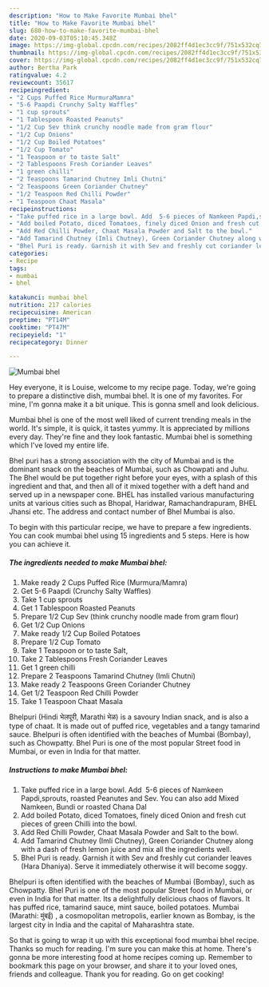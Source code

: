 ```yaml
---
description: "How to Make Favorite Mumbai bhel"
title: "How to Make Favorite Mumbai bhel"
slug: 680-how-to-make-favorite-mumbai-bhel
date: 2020-09-03T05:10:45.348Z
image: https://img-global.cpcdn.com/recipes/2082ff4d1ec3cc9f/751x532cq70/mumbai-bhel-recipe-main-photo.jpg
thumbnail: https://img-global.cpcdn.com/recipes/2082ff4d1ec3cc9f/751x532cq70/mumbai-bhel-recipe-main-photo.jpg
cover: https://img-global.cpcdn.com/recipes/2082ff4d1ec3cc9f/751x532cq70/mumbai-bhel-recipe-main-photo.jpg
author: Bertha Park
ratingvalue: 4.2
reviewcount: 35617
recipeingredient:
- "2 Cups Puffed Rice MurmuraMamra"
- "5-6 Paapdi Crunchy Salty Waffles"
- "1 cup sprouts"
- "1 Tablespoon Roasted Peanuts"
- "1/2 Cup Sev think crunchy noodle made from gram flour"
- "1/2 Cup Onions"
- "1/2 Cup Boiled Potatoes"
- "1/2 Cup Tomato"
- "1 Teaspoon or to taste Salt"
- "2 Tablespoons Fresh Coriander Leaves"
- "1 green chilli"
- "2 Teaspoons Tamarind Chutney Imli Chutni"
- "2 Teaspoons Green Coriander Chutney"
- "1/2 Teaspoon Red Chilli Powder"
- "1 Teaspoon Chaat Masala"
recipeinstructions:
- "Take puffed rice in a large bowl. Add  5-6 pieces of Namkeen Papdi,sprouts, roasted Peanutes and Sev. You can also add Mixed Namkeen, Bundi or roasted Chana Dal"
- "Add boiled Potato, diced Tomatoes, finely diced Onion and fresh cut pieces of green Chilli into the bowl."
- "Add Red Chilli Powder, Chaat Masala Powder and Salt to the bowl."
- "Add Tamarind Chutney (Imli Chutney), Green Coriander Chutney along with a dash of fresh lemon juice and mix all the ingredients well."
- "Bhel Puri is ready. Garnish it with Sev and freshly cut coriander leaves (Hara Dhaniya). Serve it immediately otherwise it will become soggy."
categories:
- Recipe
tags:
- mumbai
- bhel

katakunci: mumbai bhel 
nutrition: 217 calories
recipecuisine: American
preptime: "PT14M"
cooktime: "PT47M"
recipeyield: "1"
recipecategory: Dinner

---
```



![Mumbai bhel](https://img-global.cpcdn.com/recipes/2082ff4d1ec3cc9f/751x532cq70/mumbai-bhel-recipe-main-photo.jpg)

Hey everyone, it is Louise, welcome to my recipe page. Today, we're going to prepare a distinctive dish, mumbai bhel. It is one of my favorites. For mine, I'm gonna make it a bit unique. This is gonna smell and look delicious.

Mumbai bhel is one of the most well liked of current trending meals in the world. It's simple, it is quick, it tastes yummy. It is appreciated by millions every day. They're fine and they look fantastic. Mumbai bhel is something which I've loved my entire life.

Bhel puri has a strong association with the city of Mumbai and is the dominant snack on the beaches of Mumbai, such as Chowpati and Juhu. The Bhel would be put together right before your eyes, with a splash of this ingredient and that, and then all of it mixed together with a deft hand and served up in a newspaper cone. BHEL has installed various manufacturing units at various cities such as Bhopal, Haridwar, Ramachandrapuram, BHEL Jhansi etc. The address and contact number of Bhel Mumbai is also.


To begin with this particular recipe, we have to prepare a few ingredients. You can cook mumbai bhel using 15 ingredients and 5 steps. Here is how you can achieve it.

<!--inarticleads1-->

##### The ingredients needed to make Mumbai bhel:

1. Make ready 2 Cups Puffed Rice (Murmura/Mamra)
1. Get 5-6 Paapdi (Crunchy Salty Waffles)
1. Take 1 cup sprouts
1. Get 1 Tablespoon Roasted Peanuts
1. Prepare 1/2 Cup Sev (think crunchy noodle made from gram flour)
1. Get 1/2 Cup Onions
1. Make ready 1/2 Cup Boiled Potatoes
1. Prepare 1/2 Cup Tomato
1. Take 1 Teaspoon or to taste Salt,
1. Take 2 Tablespoons Fresh Coriander Leaves
1. Get 1 green chilli
1. Prepare 2 Teaspoons Tamarind Chutney (Imli Chutni)
1. Make ready 2 Teaspoons Green Coriander Chutney
1. Get 1/2 Teaspoon Red Chilli Powder
1. Take 1 Teaspoon Chaat Masala


Bhelpuri (Hindi भेलपूरी, Marathi भेळ) is a savoury Indian snack, and is also a type of chaat. It is made out of puffed rice, vegetables and a tangy tamarind sauce. Bhelpuri is often identified with the beaches of Mumbai (Bombay), such as Chowpatty. Bhel Puri is one of the most popular Street food in Mumbai, or even in India for that matter. 

<!--inarticleads2-->

##### Instructions to make Mumbai bhel:

1. Take puffed rice in a large bowl. Add  5-6 pieces of Namkeen Papdi,sprouts, roasted Peanutes and Sev. You can also add Mixed Namkeen, Bundi or roasted Chana Dal
1. Add boiled Potato, diced Tomatoes, finely diced Onion and fresh cut pieces of green Chilli into the bowl.
1. Add Red Chilli Powder, Chaat Masala Powder and Salt to the bowl.
1. Add Tamarind Chutney (Imli Chutney), Green Coriander Chutney along with a dash of fresh lemon juice and mix all the ingredients well.
1. Bhel Puri is ready. Garnish it with Sev and freshly cut coriander leaves (Hara Dhaniya). Serve it immediately otherwise it will become soggy.


Bhelpuri is often identified with the beaches of Mumbai (Bombay), such as Chowpatty. Bhel Puri is one of the most popular Street food in Mumbai, or even in India for that matter. Its a delightfully delicious chaos of flavors. It has puffed rice, tamarind sauce, mint sauce, boiled potatoes. Mumbai (Marathi: मुंबई) , a cosmopolitan metropolis, earlier known as Bombay, is the largest city in India and the capital of Maharashtra state. 

So that is going to wrap it up with this exceptional food mumbai bhel recipe. Thanks so much for reading. I'm sure you can make this at home. There's gonna be more interesting food at home recipes coming up. Remember to bookmark this page on your browser, and share it to your loved ones, friends and colleague. Thank you for reading. Go on get cooking!

